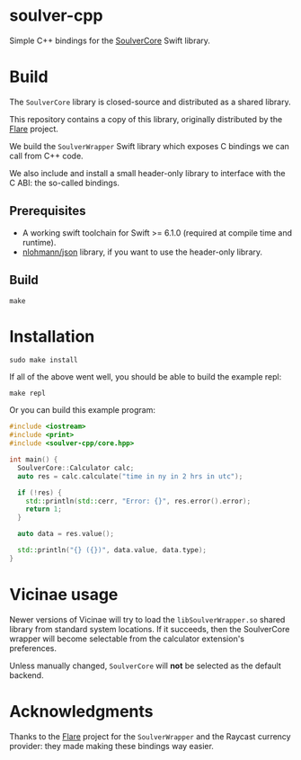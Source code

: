# soulver-cpp

Simple C++ bindings for the [SoulverCore](https://github.com/soulverteam/SoulverCore) Swift library.

# Build

The `SoulverCore` library is closed-source and distributed as a shared library.

This repository contains a copy of this library, originally distributed by the [Flare](https://github.com/ByteAtATime/flare) project.

We build the `SoulverWrapper` Swift library which exposes C bindings we can call from C++ code.

We also include and install a small header-only library to interface with the C ABI: the so-called bindings.

## Prerequisites

- A working swift toolchain for Swift >= 6.1.0 (required at compile time and runtime).
- [nlohmann/json](https://github.com/nlohmann/json) library, if you want to use the header-only library.

## Build

```
make
```

# Installation

```
sudo make install
```

If all of the above went well, you should be able to build the example repl:

```
make repl
```

Or you can build this example program:

```cpp
#include <iostream>
#include <print>
#include <soulver-cpp/core.hpp>

int main() {
  SoulverCore::Calculator calc;
  auto res = calc.calculate("time in ny in 2 hrs in utc");

  if (!res) {
    std::println(std::cerr, "Error: {}", res.error().error);
    return 1;
  }

  auto data = res.value();

  std::println("{} ({})", data.value, data.type);
}
```

# Vicinae usage

Newer versions of Vicinae will try to load the `libSoulverWrapper.so` shared library from standard system locations. If it succeeds, then the SoulverCore wrapper will become
selectable from the calculator extension's preferences.

Unless manually changed, `SoulverCore` will **not** be selected as the default backend.

# Acknowledgments

Thanks to the [Flare](https://github.com/ByteAtATime/flare) project for the `SoulverWrapper` and the Raycast currency provider: they made making these bindings way easier.
